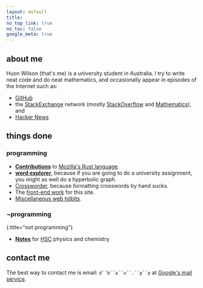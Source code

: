 ```yaml
---
layout: default
title:
no_top_link: true
no_toc: false
google_meta: true
---
```


## about me

Huon Wilson (that's me) is a university student in Australia. I try to
write neat code and do neat mathematics, and occasionally appear in
episodes of the Internet such as:

- [GitHub](https://github.com/huonw)
- the [StackExchange](http://stackexchange.com/users/1308075/dbaupp)
  network (mostly
  [StackOverflow](http://stackoverflow.com/users/1256624/dbaupp) and
  [Mathematics](http://math.stackexchange.com/users/26567/dbaupp)),
  and
- [Hacker News](https://news.ycombinator.com/user?id=dbaupp)

## things done

### programming
- **[Contributions](https://github.com/mozilla/rust/commits/incoming?author=huonw)**
  to [Mozilla's Rust language](https://github.com/mozilla/rust).
- **[word explorer](http://www.ug.it.usyd.edu.au/~hwil7821/assignment3/form.html)**,
  because if you are going to do a university assignment, you might as
  well do a hyperbolic graph.
- [Crossworder](https://github.com/huonw/crossworder), because
  formatting crosswords by hand sucks.
- The [front-end work](https://github.com/huonw/huonw.github.io) for this site.
- [Miscellaneous web tidbits](http://www.ug.it.usyd.edu.au/~hwil7821/).

### &not;programming
{:title="not programming"}
- **[Notes](notes.html)** for
    [HSC](https://en.wikipedia.org/wiki/Higher_School_Certificate_%28New_South_Wales%29)
    physics and chemistry

## contact me

The best way to contact me is email: `d``b``a``u``.``p``p` at
[Google's mail service](http://gmail.com).
